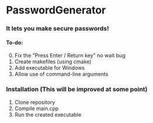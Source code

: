 # PasswordGenerator
### It lets you make secure passwords!

#### To-do:
0. Fix the "Press Enter / Return key" no wait bug
1. Create makefiles (using cmake)
2. Add executable for Windows
3. Allow use of command-line arguments

### Installation (This will be improved at some point)
1. Clone repository
2. Compile main.cpp
3. Run the created executable
